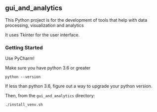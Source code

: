 ## gui_and_analytics

This Python project is for the development of tools that help with data processing, visualization and analytics

It uses Tkinter for the user interface.

### Getting Started

Use PyCharm!

Make sure you have python 3.6 or greater

`python --version`

If less than python 3.6, figure out a way to upgrade your python version.

Then, from the `gui_and_analytics` directory:

`./install_venv.sh`
